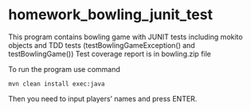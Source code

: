 # homework_bowling_junit_test
This program contains bowling game with JUNIT tests including mokito objects and TDD tests (testBowlingGameException() and testBowlingGame())
Test coverage report is in bowling.zip file

To run the program use command
```
mvn clean install exec:java
```
Then you need to input players’ names and press ENTER.